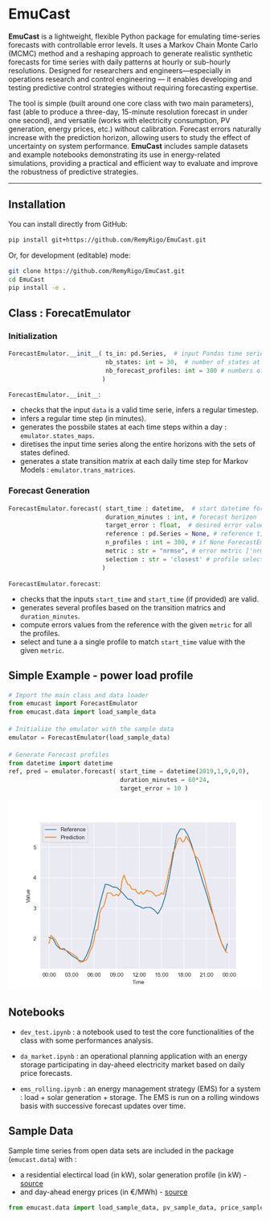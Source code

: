 # EmuCast

**EmuCast** is a lightweight, flexible Python package for emulating 
time-series forecasts with controllable error 
levels. It uses a Markov Chain Monte Carlo (MCMC) method and a reshaping approach 
to generate realistic synthetic forecasts for time series with daily patterns at hourly 
or sub-hourly resolutions. Designed for researchers and engineers—especially in 
operations research and control engineering — it enables developing and testing
predictive control strategies without requiring forecasting expertise.

The tool is simple (built around one core class with two main parameters), 
fast (able to produce a three-day, 15-minute resolution forecast in under one second), 
and versatile (works with electricity consumption, PV generation, energy prices, etc.) 
without calibration. Forecast errors naturally increase with the prediction horizon, 
allowing users to study the effect of uncertainty on system performance. **EmuCast** includes
sample datasets and example notebooks demonstrating its use in energy-related simulations,
providing a practical and efficient way to evaluate and improve the robustness of predictive 
strategies.

---

## Installation

You can install directly from GitHub:

```bash
pip install git+https://github.com/RemyRigo/EmuCast.git
```

Or, for development (editable) mode:

```bash
git clone https://github.com/RemyRigo/EmuCast.git
cd EmuCast
pip install -e .
```
## Class : ForecatEmulator

### Initialization

```python
ForecastEmulator.__init__( ts_in: pd.Series,  # input Pandas time serie
                           nb_states: int = 30,  # number of states at every time steps
                           nb_forecast_profiles: int = 300 # numbers of forecast scenarios profiles
                          )
```

`ForecastEmulator.__init__`:
- checks that the input `data` is a valid time serie, infers a regular timestep.
- infers a regular time step (in minutes).
- generates the possbile states at each time steps within a day  : `emulator.states_maps`.
- diretises the input time series along the entire horizons with the sets of states defined.
- generates a state transition matrix at each daily time step for Markov Models : `emulator.trans_matrices`.

### Forecast Generation

```python
ForecastEmulator.forecast( start_time : datetime,  # start datetime for the forecast
                           duration_minutes : int, # forecast horizon 
                           target_error : float,  # desired error value (in %)
                           reference : pd.Series = None, # reference time series, if None ForecastEmulator.ts_in
                           n_profiles : int = 300, # if None ForecastEmulator.nb_forecast_profiles 
                           metric : str = "nrmse", # error metric ['nrmse', 'nmae', 'eof']
                           selection : str = 'closest' # profile selection before forecast tuning  ['closest', 'median']
                          )
```
`ForecastEmulator.forecast`:
- checks that the inputs `start_time` and `start_time` (if provided)  are valid.
- generates several profiles based on the transition matrics and `duration_minutes`.
- compute errors values from the reference with the given `metric` for all the profiles.
- select and tune a a single profile to match `start_time` value with the given `metric`.


## Simple Example - power load profile

```python
# Import the main class and data loader
from emucast import ForecastEmulator
from emucast.data import load_sample_data

# Initialize the emulator with the sample data
emulator = ForecastEmulator(load_sample_data)

# Generate Forecast profiles
from datetime import datetime
ref, pred = emulator.forecast( start_time = datetime(2019,1,9,0,0),
                               duration_minutes = 60*24,
                               target_error = 10 )
```

![Example Plot](emucast/notebooks/example_plot.png)

## Notebooks

- `dev_test.ipynb` : a notebook used to test the core functionalities of the class with some performances analysis.

- `da_market.ipynb` : an operational planning application with an energy storage participating in day-aheed 
electricity market based on daily price forecasts.

- `ems_rolling.ipynb` : an energy management strategy (EMS) for a system : load + solar generation + storage. The EMS 
is run on a rolling windows basis with successive forecast updates over time.

## Sample Data

Sample time series from open data sets are included in the package (`emucast.data`) with :
- a residential electircal load 
(in kW), solar generation profile (in kW) - [source](https://your-link-here.com)
- and day-ahead energy prices (in €/MWh) - [source](https://newtransparency.entsoe.eu/market/energyPrices2C%22dt%22%3A)

```python
from emucast.data import load_sample_data, pv_sample_data, price_sample_data
```

